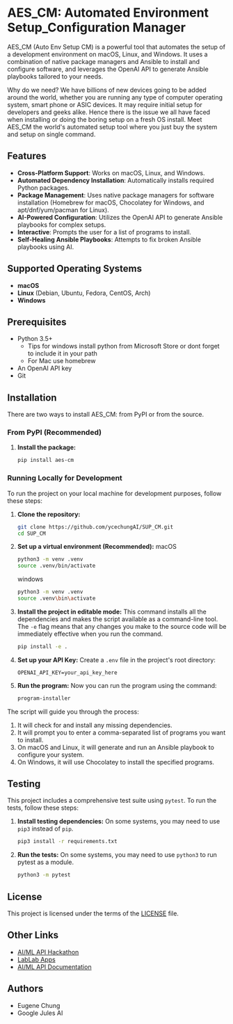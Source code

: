 # AES_CM: Automated Environment Setup_Configuration Manager

AES_CM (Auto Env Setup CM) is a powerful tool that automates the setup of a development environment on macOS, Linux, and Windows. It uses a combination of native package managers and Ansible to install and configure software, and leverages the OpenAI API to generate Ansible playbooks tailored to your needs.

Why do we need? We have billions of new devices going to be added around the world, whether you are running any type of computer operating system, smart phone or ASIC devices.  It may require initial setup for developers and geeks alike.  Hence there is the issue we all have faced when installing or doing the boring setup on a fresh OS install.  Meet AES_CM the world's automated setup tool where you just buy the system and setup on single command.

## Features

- **Cross-Platform Support**: Works on macOS, Linux, and Windows.
- **Automated Dependency Installation**: Automatically installs required Python packages.
- **Package Management**: Uses native package managers for software installation (Homebrew for macOS, Chocolatey for Windows, and apt/dnf/yum/pacman for Linux).
- **AI-Powered Configuration**: Utilizes the OpenAI API to generate Ansible playbooks for complex setups.
- **Interactive**: Prompts the user for a list of programs to install.
- **Self-Healing Ansible Playbooks**: Attempts to fix broken Ansible playbooks using AI.

## Supported Operating Systems

- **macOS**
- **Linux** (Debian, Ubuntu, Fedora, CentOS, Arch)
- **Windows**

## Prerequisites

- Python 3.5+
    - Tips for windows install python from Microsoft Store or dont forget to include it in your path
    - For Mac use homebrew
- An OpenAI API key
- Git

## Installation

There are two ways to install AES_CM: from PyPI or from the source.

### From PyPI (Recommended)

1.  **Install the package:**
    ```bash
    pip install aes-cm
    ```

### Running Locally for Development

To run the project on your local machine for development purposes, follow these steps:

1.  **Clone the repository:**
    ```bash
    git clone https://github.com/ycechungAI/SUP_CM.git
    cd SUP_CM
    ```

2.  **Set up a virtual environment (Recommended):**
    macOS
    ```bash
    python3 -m venv .venv
    source .venv/bin/activate
    ```
    windows
    ```bash
    python3 -m venv .venv
    source .venv\bin\activate

    ```

4.  **Install the project in editable mode:**
    This command installs all the dependencies and makes the script available as a command-line tool. The `-e` flag means that any changes you make to the source code will be immediately effective when you run the command.
    ```bash
    pip install -e .
    ```

5.  **Set up your API Key:**
    Create a `.env` file in the project's root directory:
    ```
    OPENAI_API_KEY=your_api_key_here
    ```

6.  **Run the program:**
    Now you can run the program using the command:
    ```bash
    program-installer
    ```

The script will guide you through the process:

1.  It will check for and install any missing dependencies.
2.  It will prompt you to enter a comma-separated list of programs you want to install.
3.  On macOS and Linux, it will generate and run an Ansible playbook to configure your system.
4.  On Windows, it will use Chocolatey to install the specified programs.

## Testing

This project includes a comprehensive test suite using `pytest`. To run the tests, follow these steps:

1.  **Install testing dependencies:**
    On some systems, you may need to use `pip3` instead of `pip`.
    ```bash
    pip3 install -r requirements.txt
    ```

2.  **Run the tests:**
    On some systems, you may need to use `python3` to run pytest as a module.
    ```bash
    python3 -m pytest
    ```

## License

This project is licensed under the terms of the [LICENSE](LICENSE) file.

## Other Links

- [AI/ML API Hackathon](https://aimlapi.com/app/)
- [LabLab Apps](https://lablab.ai/apps/)
- [AI/ML API Documentation](https://docs.aimlapi.com/)

## Authors
- Eugene Chung
- Google Jules AI
